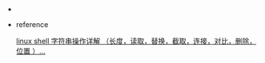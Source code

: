 *   

*   reference

    [linux shell 字符串操作详解 （长度，读取，替换，截取，连接，对比，删除，位置 ）...](https://blog.csdn.net/iteye_5904/article/details/82545644)